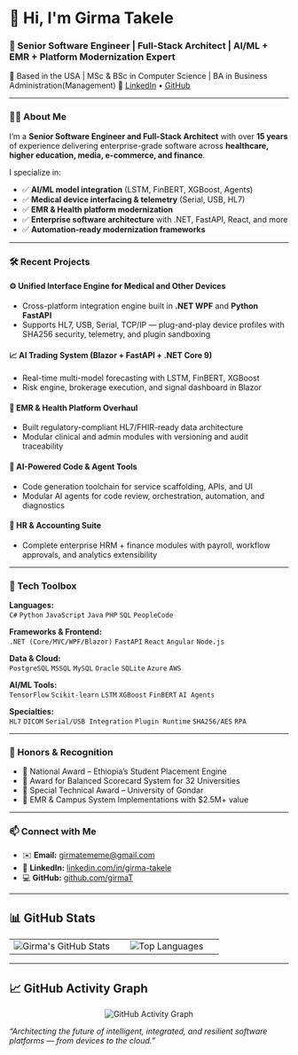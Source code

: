 # 👋 Hi, I'm Girma Takele

### 🚀 Senior Software Engineer | Full-Stack Architect | AI/ML + EMR + Platform Modernization Expert  
📍 Based in the USA | MSc & BSc in Computer Science | BA in Business Administration(Management)
🔗 [LinkedIn](https://www.linkedin.com/in/girma-takele/) • [GitHub](https://github.com/girmaT)

---

### 👨‍💻 About Me

I’m a **Senior Software Engineer and Full-Stack Architect** with over **15 years** of experience delivering enterprise-grade software across **healthcare, higher education, media, e-commerce, and finance**.

I specialize in:
- ✅ **AI/ML model integration** (LSTM, FinBERT, XGBoost, Agents)
- ✅ **Medical device interfacing & telemetry** (Serial, USB, HL7)
- ✅ **EMR & Health platform modernization**
- ✅ **Enterprise software architecture** with .NET, FastAPI, React, and more
- ✅ **Automation-ready modernization frameworks**

---

### 🛠 Recent Projects

#### ⚙️ Unified Interface Engine for Medical and Other Devices  
- Cross-platform integration engine built in **.NET WPF** and **Python FastAPI**  
- Supports HL7, USB, Serial, TCP/IP — plug-and-play device profiles with SHA256 security, telemetry, and plugin sandboxing

#### 📈 AI Trading System (Blazor + FastAPI + .NET Core 9)  
- Real-time multi-model forecasting with LSTM, FinBERT, XGBoost  
- Risk engine, brokerage execution, and signal dashboard in Blazor

#### 🏥 EMR & Health Platform Overhaul  
- Built regulatory-compliant HL7/FHIR-ready data architecture  
- Modular clinical and admin modules with versioning and audit traceability

#### 🤖 AI-Powered Code & Agent Tools  
- Code generation toolchain for service scaffolding, APIs, and UI  
- Modular AI agents for code review, orchestration, automation, and diagnostics

#### 💼 HR & Accounting Suite  
- Complete enterprise HRM + finance modules with payroll, workflow approvals, and analytics extensibility

---

### 🧰 Tech Toolbox

**Languages:**  
`C#` `Python` `JavaScript` `Java` `PHP` `SQL` `PeopleCode`

**Frameworks & Frontend:**  
`.NET (Core/MVC/WPF/Blazor)` `FastAPI` `React` `Angular` `Node.js`

**Data & Cloud:**  
`PostgreSQL` `MSSQL` `MySQL` `Oracle` `SQLite` `Azure` `AWS`

**AI/ML Tools:**  
`TensorFlow` `Scikit-learn` `LSTM` `XGBoost` `FinBERT` `AI Agents`

**Specialties:**  
`HL7` `DICOM` `Serial/USB Integration` `Plugin Runtime` `SHA256/AES` `RPA`

---

### 📌 Honors & Recognition

- 🏅 National Award – Ethiopia’s Student Placement Engine  
- 🏅 Award for Balanced Scorecard System for 32 Universities  
- 🏅 Special Technical Award – University of Gondar  
- 🏅 EMR & Campus System Implementations with $2.5M+ value

---

### 📫 Connect with Me

- ✉️ **Email:** girmatememe@gmail.com  
- 🔗 **LinkedIn:** [linkedin.com/in/girma-takele](https://www.linkedin.com/in/girma-takele)  
- 💻 **GitHub:** [github.com/girmaT](https://github.com/girmaT)

---

## 📊 GitHub Stats

<!-- Stats & Languages side-by-side with no table borders -->
<table style="width:100%; border-collapse:collapse; border:none;">
  <tr style="border:none;">
    <td style="width:50%; text-align:center; vertical-align:top; border:none;">
      <img src="https://my-github-stats-orcin.vercel.app/api?username=girmaT&show_icons=true&theme=yeblu&count_private=true" alt="Girma's GitHub Stats" style="max-width:100%; border:none;" />
    </td>
    <td style="width:50%; text-align:center; vertical-align:top; border:none;">
      <img src="https://my-github-stats-orcin.vercel.app/api/top-langs/?username=girmaT&layout=compact&theme=yeblu&langs_count=10&hide=html,css" alt="Top Languages" style="max-width:100%; border:none;" />
    </td>
  </tr>
</table>

---


## 📈 GitHub Activity Graph

<p align="center">
  <img src="https://github-readme-activity-graph.vercel.app/graph?username=girmaT&theme=react-dark" alt="GitHub Activity Graph" style="max-width:100%; border:none;" />
</p>









_“Architecting the future of intelligent, integrated, and resilient software platforms — from devices to the cloud.”_

